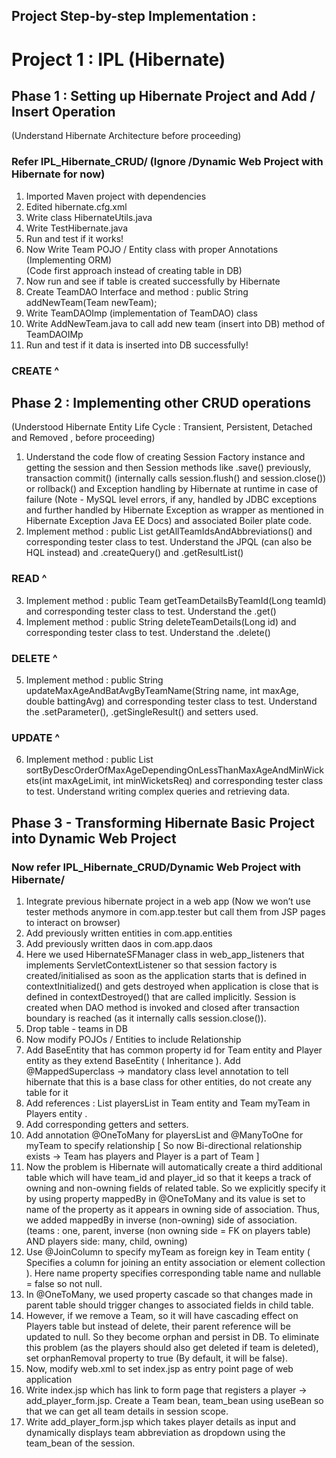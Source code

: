 ## Project Step-by-step Implementation :

# Project 1 : IPL (Hibernate)

## Phase 1 : Setting up Hibernate Project and Add / Insert Operation
(Understand Hibernate Architecture before proceeding)

### Refer IPL_Hibernate_CRUD/ (Ignore /Dynamic Web Project with Hibernate for now)

1. Imported Maven project with dependencies
2. Edited hibernate.cfg.xml
3. Write class HibernateUtils.java
4. Write TestHibernate.java
5. Run and test if it works!         
6. Now Write Team POJO / Entity class with proper Annotations (Implementing ORM)     
(Code first approach instead of creating table in DB)
7. Now run and see if table is created successfully by Hibernate 
8. Create TeamDAO Interface and method : public String addNewTeam(Team newTeam);
9. Write TeamDAOImp (implementation of TeamDAO) class
10. Write AddNewTeam.java to call add new team (insert into DB) method of TeamDAOIMp
11. Run and test if it data is inserted into DB successfully!
### CREATE ^

## Phase 2 : Implementing other CRUD operations 
(Understood Hibernate Entity Life Cycle : Transient, Persistent, Detached and Removed , before proceeding)

1. Understand the code flow of creating Session Factory instance and getting the session and then Session methods like .save() previously, transaction commit() (internally calls session.flush() and session.close()) or rollback() and Exception handling by Hibernate at runtime in case of failure (Note - MySQL level errors, if any, handled by JDBC exceptions and further handled by Hibernate Exception as wrapper as mentioned in Hibernate Exception Java EE Docs) and associated Boiler plate code.
2. Implement method :	public List<Team> getAllTeamIdsAndAbbreviations() and corresponding tester class to test. Understand the JPQL (can also be HQL instead) and .createQuery() and .getResultList()
### READ ^
3. Implement method :	public Team getTeamDetailsByTeamId(Long teamId) and corresponding tester class to test. Understand the .get()
4. Implement method :	public String deleteTeamDetails(Long id) and corresponding tester class to test. Understand the .delete()
### DELETE ^
5. Implement method :	public String updateMaxAgeAndBatAvgByTeamName(String name, int maxAge, double battingAvg) and corresponding tester class to test. Understand the .setParameter(), .getSingleResult() and setters used.
### UPDATE ^ 
6. Implement method : public List<Team> sortByDescOrderOfMaxAgeDependingOnLessThanMaxAgeAndMinWickets(int maxAgeLimit, int minWicketsReq) and corresponding tester class to test. Understand writing complex queries and retrieving data.

## Phase 3 - Transforming Hibernate Basic Project into Dynamic Web Project 

### Now refer IPL_Hibernate_CRUD/Dynamic Web Project with Hibernate/

1. Integrate previous hibernate project in a web app (Now we won’t use tester methods anymore in com.app.tester but call them from JSP pages to interact on browser)
2. Add previously written entities in com.app.entities 
3. Add previously written daos in com.app.daos 
4. Here we used HibernateSFManager class in web_app_listeners that implements ServletContextListener so that session factory is created/initialised as soon as the application starts that is defined in contextInitialized() and gets destroyed when application is close that is defined in contextDestroyed() that are called implicitly. Session is created when DAO method is invoked and closed after transaction boundary is reached (as it internally calls session.close()).
5. Drop table - teams in DB 
6. Now modify POJOs / Entities to include Relationship
7. Add BaseEntity that has common property id for Team entity and Player entity as they extend BaseEntity ( Inheritance ). Add @MappedSuperclass -> mandatory class level annotation to tell hibernate that this is a base class for other entities, do not create any table for it
8. Add references : List<Player> playersList in Team entity and Team myTeam in Players entity  .
9. Add corresponding getters and setters.
10. Add annotation @OneToMany for playersList and @ManyToOne for myTeam to specify relationship [ So now Bi-directional relationship exists -> Team has players and Player is a part of Team ] 
11. Now the problem is Hibernate will automatically create a third additional table which will have team_id and player_id so that it keeps a track of owning and non-owning fields of related table. So we explicitly specify it by using property mappedBy in @OneToMany and its value is set to name of the property as it appears in owning side of association. Thus, we added mappedBy in inverse (non-owning) side of association. (teams : one, parent, inverse (non owning side = FK on players table) AND players side: many, child, owning)
12. Use @JoinColumn to specify myTeam as foreign key in Team entity ( Specifies a column for joining an entity association or element collection ). Here name property specifies corresponding table name and nullable = false so not null.
13. In @OneToMany,  we used property cascade so that changes made in parent table should trigger changes to associated fields in child table.
14. However, if we remove a Team, so it will have cascading effect on Players table but instead of delete, their parent reference will be updated to null. So they become orphan and persist in DB. To eliminate this problem (as the players should also get deleted if team is deleted), set orphanRemoval property to true (By default, it will be false).
15. Now, modify web.xml to set index.jsp as entry point page of web application
16. Write index.jsp which has link to form page that registers a player -> add_player_form.jsp. Create a Team bean, team_bean using useBean so that we can get all team details in session scope.
17. Write add_player_form.jsp which takes player details as input and dynamically displays team abbreviation as dropdown using the team_bean of the session.
